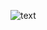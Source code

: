 ![text](https://www.google.com/url?sa=i&rct=j&q=&esrc=s&source=images&cd=&cad=rja&uact=8&ved=2ahUKEwiwyIf1vKfdAhWjTN8KHRC8Aj8QjRx6BAgBEAU&url=https%3A%2F%2Fwww.spin.com%2F2016%2F09%2Fbobby-shmurda-takes-plea-deal-will-face-seven-years%2F&psig=AOvVaw2YwTRT45OUr5yUKbOO3BLH&ust=1536361010367381)
